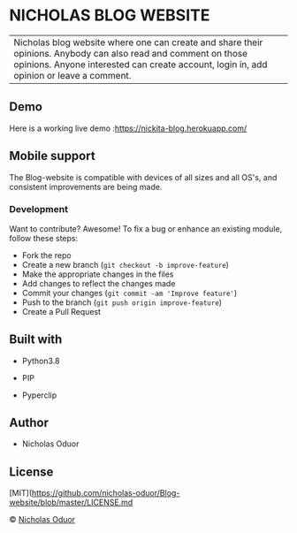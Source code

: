 # NICHOLAS BLOG WEBSITE

<table>
<tr>
<td>
Nicholas blog website where one can create and share their opinions. Anybody can also read and comment on those opinions. Anyone interested can create account, login in, add opinion or leave a comment.
</td>
</tr>
</table>

## Demo
Here is a working live demo :https://nickita-blog.herokuapp.com/


## Mobile support
The Blog-website is compatible with devices of all sizes and all OS's, and consistent improvements are being made.

### Development

Want to contribute? Awesome!
To fix a bug or enhance an existing module, follow these steps:
- Fork the repo
- Create a new branch (`git checkout -b improve-feature`)
- Make the appropriate changes in the files
- Add changes to reflect the changes made
- Commit your changes (`git commit -am 'Improve feature'`)
- Push to the branch (`git push origin improve-feature`)
- Create a Pull Request

## Built with
- Python3.8

 - PIP

 - Pyperclip

## Author
- Nicholas Oduor

## License 
[MIT](https://github.com/nicholas-oduor/Blog-website/blob/master/LICENSE.md

 © [Nicholas Oduor](https://github.com/nicholas-oduor)
